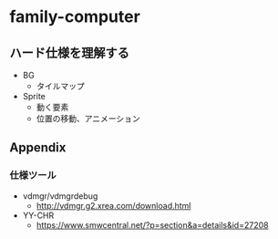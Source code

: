 # family-computer

## ハード仕様を理解する

- BG
  - タイルマップ
- Sprite
  - 動く要素
  - 位置の移動、アニメーション

## Appendix

### 仕様ツール

- vdmgr/vdmgrdebug
  - <http://vdmgr.g2.xrea.com/download.html>
- YY-CHR
  - <https://www.smwcentral.net/?p=section&a=details&id=27208>
